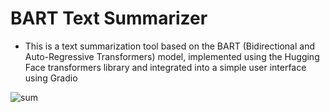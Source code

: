 # BART Text Summarizer

- This is a text summarization tool based on the BART (Bidirectional and Auto-Regressive Transformers) model, implemented using the Hugging Face transformers library and integrated into a simple user interface using Gradio



![sum](https://github.com/inayatph/Text-Summarizer/assets/164138014/9d660e9f-b2e7-440d-8784-be05ea769010)
